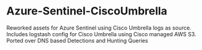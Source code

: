 # Azure-Sentinel-CiscoUmbrella
Reworked assets for Azure Sentinel using Cisco Umbrella logs as source. Includes logstash config for Cisco Umbrella using Cisco managed AWS S3. Ported over DNS based Detections and Hunting Queries
